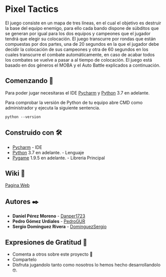 # Pixel Tactics
El juego consiste en un mapa de tres líneas, en el cual el objetivo es destruir la base del equipo enemigo, para ello cada bando dispone de súbditos que se generan por igual para los dos equipos y campeones que el jugador tendrá que elegir su colocación. El juego transcurre por rondas que están compuestas por dos partes, una de 20 segundos en la que el jugador debe decidir la colocación de sus campeones y otra de 60 segundos en los cuales transcurre el combate automáticamente, en caso de acabar todos los combates se vuelve a pasar a al tiempo de colocación. El juego está basado en dos géneros  el MOBA y el Auto Battle explicados a continuación.

## Comenzando 🚀

Para poder jugar necesitaras el IDE [Pycharm](https://www.jetbrains.com/es-es/pycharm/) y [Python](https://www.python.org/downloads/) 3.7 en adelante.

Para comprobar la versión de Python de tu equipo abre CMD como administrador y ejecuta la siguiente sentencia.
```
python --version
```

## Construido con 🛠️

* [Pycharm](https://www.jetbrains.com/es-es/pycharm/) - IDE
* [Python](https://www.python.org/downloads/) 3.7 en adelante. - Lenguaje
* [Pygame](https://www.pygame.org/news) 1.9.5 en adelante. - Libreria Principal

## Wiki 📖

[Pagina Web](https://pixel-tactics.web.app/index.html)

## Autores ✒️

* **Daniel Pérez Moreno** - [Danper1723](https://github.com/Danper1723)
* **Pedro Gómez Urdiales** - [PedroGUR](https://github.com/PedroGUR)
* **Sergio Dominguez Rivera** - [DominguezSergio](https://github.com/DominguezSergio)

## Expresiones de Gratitud 🎁

* Comenta a otros sobre este proyecto 📢
* Compartelo
* Disfruta jugandolo tanto como nosotros lo hemos hecho desarrollandolo 🤓.
